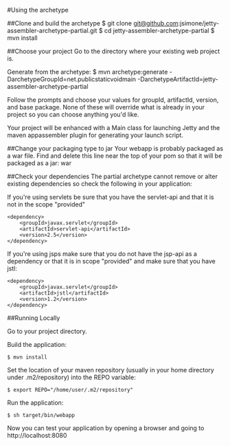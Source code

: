 #Using the archetype

##Clone and build the archetype
    $ git clone git@github.com:jsimone/jetty-assembler-archetype-partial.git
    $ cd jetty-assembler-archetype-partial
    $ mvn install

##Choose your project
Go to the directory where your existing web project is.

Generate from the archetype:
    $ mvn archetype:generate -DarchetypeGroupId=net.publicstaticvoidmain -DarchetypeArtifactId=jetty-assembler-archetype-partial

Follow the prompts and choose your values for groupId, artifactId, version, and base package. 
None of these will override what is already in your project so you can choose anything you'd like.

Your project will be enhanced with a Main class for launching Jetty and the maven appassembler plugin for generating your launch script. 

##Change your packaging type to jar
Your webapp is probably packaged as a war file. Find and delete this line near the top of your pom so that it will be packaged as a jar: <packaging>war</packaging>

##Check your dependencies
The partial archetype cannot remove or alter existing dependencies so check the following in your application:

If you're using servlets be sure that you have the servlet-api and that it is not in the scope "provided"

    <dependency>
        <groupId>javax.servlet</groupId>
        <artifactId>servlet-api</artifactId>
        <version>2.5</version>
    </dependency>

If you're using jsps make sure that you do not have the jsp-api as a dependency or that it is in scope "provided" and make sure that you have jstl:

    <dependency>
        <groupId>javax.servlet</groupId>
        <artifactId>jstl</artifactId>
        <version>1.2</version>
    </dependency>

##Running Locally

Go to your project directory.

Build the application:

    $ mvn install

Set the location of your maven repository (usually in your home directory under .m2/repository)  into the REPO variable:

    $ export REPO="/home/user/.m2/repository"

Run the application:

    $ sh target/bin/webapp

Now you can test your application by opening a browser and going to http://localhost:8080
